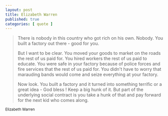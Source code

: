 ```yaml
---
layout: post
title: Elizabeth Warren
published: true
categories: [ quote ]
---
```


<blockquote>
There is nobody in this country who got rich on his own. Nobody.
You built a factory out there - good for you.

But I want to be clear. You moved your goods to market on the roads 
the rest of us paid for. You hired workers the rest of us paid to 
educate. You were safe in your factory because of police forces and 
fire services that the rest of us paid for. You didn't have to worry 
that marauding bands would come and seize everything at your factory.

Now look. You built a factory and it turned into something terrific or a great idea - 
God bless ! Keep a big hunk of it. But part of the underlying social 
contract is you take a hunk of that and pay forward for the next kid 
who comes along.
</blockquote>
<small>Elizabeth Warren</small>
